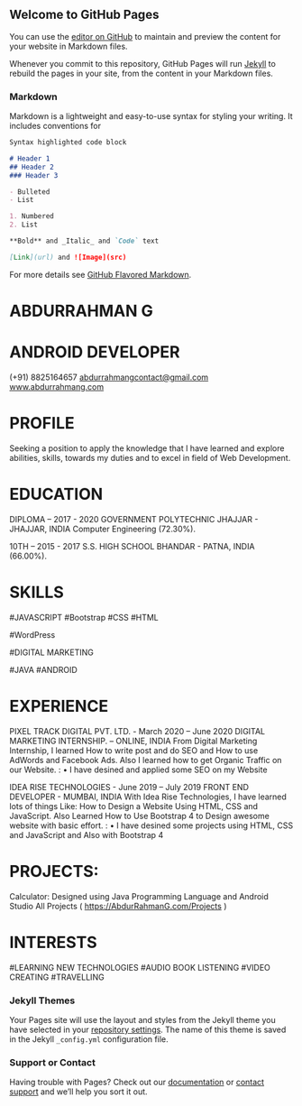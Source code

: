 ## Welcome to GitHub Pages

You can use the [editor on GitHub](https://github.com/AbdurRahmanG/AbdurRahmanG.github.io/edit/master/README.md) to maintain and preview the content for your website in Markdown files.

Whenever you commit to this repository, GitHub Pages will run [Jekyll](https://jekyllrb.com/) to rebuild the pages in your site, from the content in your Markdown files.

### Markdown

Markdown is a lightweight and easy-to-use syntax for styling your writing. It includes conventions for

```markdown
Syntax highlighted code block

# Header 1
## Header 2
### Header 3

- Bulleted
- List

1. Numbered
2. List

**Bold** and _Italic_ and `Code` text

[Link](url) and ![Image](src)
```

For more details see [GitHub Flavored Markdown](https://guides.github.com/features/mastering-markdown/).

# ABDURRAHMAN G

# ANDROID DEVELOPER

(+91) 8825164657
abdurrahmangcontact@gmail.com
www.abdurrahmang.com


# PROFILE
Seeking a position to apply the knowledge that I have learned and explore abilities, skills, towards my duties and to excel in field of Web Development.


# EDUCATION
DIPLOMA – 2017 - 2020
GOVERNMENT POLYTECHNIC JHAJJAR - JHAJJAR, INDIA
Computer Engineering (72.30%).

10TH – 2015 - 2017
S.S. HIGH SCHOOL BHANDAR - PATNA, INDIA
(66.00%).


# SKILLS

#JAVASCRIPT
#Bootstrap
#CSS
#HTML

#WordPress

#DIGITAL MARKETING

#JAVA
#ANDROID



# EXPERIENCE

PIXEL TRACK DIGITAL PVT. LTD.  - March 2020 – June 2020
DIGITAL MARKETING INTERNSHIP.  – ONLINE, INDIA
From Digital Marketing Internship, I learned How to write post and do SEO and How to use AdWords and Facebook Ads. Also I learned how to get Organic Traffic on our Website. :
•	I have desined and applied some SEO on my Website

IDEA RISE TECHNOLOGIES - June 2019 – July 2019
FRONT END DEVELOPER - MUMBAI, INDIA
With Idea Rise Technologies, I have learned lots of things Like: How to Design a Website Using HTML, CSS and JavaScript. Also Learned How to Use Bootstrap 4 to Design awesome website with basic effort. :
•	I have desined some projects using HTML, CSS and JavaScript and Also with Bootstrap 4


# PROJECTS:
Calculator: Designed using Java Programming Language and Android Studio
All Projects ( https://AbdurRahmanG.com/Projects )


# INTERESTS

#LEARNING NEW TECHNOLOGIES
#AUDIO BOOK LISTENING
#VIDEO CREATING
#TRAVELLING



### Jekyll Themes

Your Pages site will use the layout and styles from the Jekyll theme you have selected in your [repository settings](https://github.com/AbdurRahmanG/AbdurRahmanG.github.io/settings). The name of this theme is saved in the Jekyll `_config.yml` configuration file.

### Support or Contact

Having trouble with Pages? Check out our [documentation](https://docs.github.com/categories/github-pages-basics/) or [contact support](https://github.com/contact) and we’ll help you sort it out.
